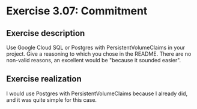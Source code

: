 # Exercise 3.07: Commitment

## Exercise description

Use Google Cloud SQL or Postgres with PersistentVolumeClaims in your project. Give a reasoning to which you chose in the README. There are no non-valid reasons, an excellent would be "because it sounded easier".

## Exercise realization

I would use Postgres with PersistentVolumeClaims because I already did, and it was quite simple for this case.
